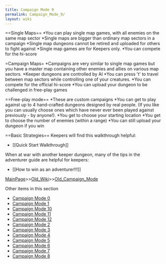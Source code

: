 ```yaml
---
title: Campaign Mode 9
permalink: Campaign_Mode_9/
layout: wiki
---
```

==Single Maps==
*You can play single map games, with all enemies on the same map sector
*Single maps are bigger than ordinary map sectors in a campaign
*Single map dungeons cannot be retired and uploaded for others to fight against
*Single map games are for Keepers only.
*You can compete for the hi-score

=Campaign Maps=
*Campaigns are very similar to single map games but you have a master map containing other enemies and allies on various map sectors.
*Keeper dungeons are controlled by AI
*You can press 't' to travel between map sectors while controlling one of your creatures.
*You can compete for the official hi-score
*You can upload your dungeon to be challenged in free-play games

==Free-play mode==
*These are custom campaigns
*You can get to play against up to 4 hand-crafted dungeons designed by real people. (If you like you can usually choose ones which have never ever been played against previously - by anyone!).
*You get to choose your starting location
*You get to choose the number of enemies (within a range)
*You can still upload your dungeon if you win

==Basic Strategies==
Keepers will find this walkthrough helpful:
* [[Quick Start Walkthrough]]

When at war with another keeper dungeon, many of the tips in the adventurer guide are helpful for keepers:
* [[How to win as an adventurer!!!]]

[MainPage](/keeperrl_wiki/ "wikilink")>>[Old_Wiki](/keeperrl_wiki/Old_Wiki "wikilink")>>[Old_Campaign_Mode](/keeperrl_wiki/Old_Campaign_Mode "wikilink")

Other items in this section
-    [Campaign Mode 0](/keeperrl_wiki/Campaign_Mode_0 "wikilink")
-    [Campaign Mode 1](/keeperrl_wiki/Campaign_Mode_1 "wikilink")
-    [Campaign Mode 10](/keeperrl_wiki/Campaign_Mode_10 "wikilink")
-    [Campaign Mode 11](/keeperrl_wiki/Campaign_Mode_11 "wikilink")
-    [Campaign Mode 12](/keeperrl_wiki/Campaign_Mode_12 "wikilink")
-    [Campaign Mode 2](/keeperrl_wiki/Campaign_Mode_2 "wikilink")
-    [Campaign Mode 3](/keeperrl_wiki/Campaign_Mode_3 "wikilink")
-    [Campaign Mode 4](/keeperrl_wiki/Campaign_Mode_4 "wikilink")
-    [Campaign Mode 5](/keeperrl_wiki/Campaign_Mode_5 "wikilink")
-    [Campaign Mode 6](/keeperrl_wiki/Campaign_Mode_6 "wikilink")
-    [Campaign Mode 7](/keeperrl_wiki/Campaign_Mode_7 "wikilink")
-    [Campaign Mode 8](/keeperrl_wiki/Campaign_Mode_8 "wikilink")
